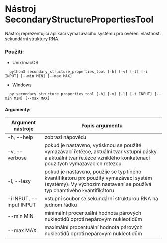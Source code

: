 # Nástroj SecondaryStructurePropertiesTool

Nástroj reprezentující aplikaci vymazávacího systému pro ověření vlastností sekundární struktury RNA.

### Použití:
- Unix/macOS
```console
  python3 secondary_structure_properties_tool [-h] [-v] [-l] [-i INPUT] [--min MIN] [--max MAX]
```
- Windows
```console
  py secondary_structure_properties_tool [-h] [-v] [-l] [-i INPUT] [--min MIN] [--max MAX]
```

#### Argumenty:
| Argument nástroje       | Popis argumentu                                                                                                                                                       |
|-------------------------|-----------------------------------------------------------------------------------------------------------------------------------------------------------------------|
| -h, --help              | zobrazí nápovědu                                                                                                                                                      |
| -v, --verbose           | pokud je nastaveno, vytisknou se použité vymazávací řetězce, aktuální tvar vstupní pásky a aktuální tvar řetězce vzniklého konkatenací použitých vymazávacích řetězců |
| -l, --lazy              | pokud je nastaveno, použije se typ líného kvantifikátoru pro použitý vymazávací systém (systémy). Vy výchozím nastavení se používá typ chamtivého kvantifikátoru      |
| -i INPUT, --input INPUT | vstupní soubor se sekundární strukturou RNA na jednom řádku                                                                                                           |
| --min MIN               | minimální procentuální hodnota párových nukleotidů oproti nepárovým nukleotidům                                                                                       |
| --max MAX               | maximální procentuální hodnota párových nukleotidů oproti nepárovým nukleotidům                                                                                       |
